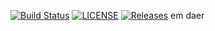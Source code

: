 [![Build Status](https://travis-ci.com/RoanCreed7/sem.svg?branch=main)](https://travis-ci.com/RoanCreed7/sem)
[![LICENSE](https://img.shields.io/github/license/RoanCreed7/sem.svg?style=flat-square)](https://github.com/RoanCreed7/sem/blob/master/LICENSE)
[![Releases](https://img.shields.io/github/release/RoanCreed7/sem/all.svg?style=flat-square)](https://github.com/RoanCreed7/sem/releases)
em daer